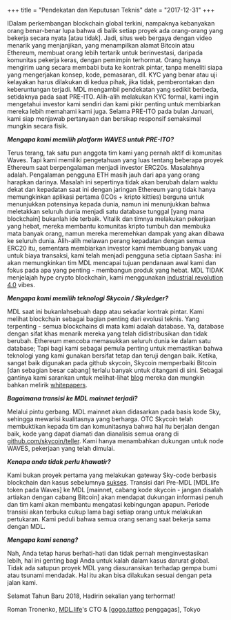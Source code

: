 +++
title = "Pendekatan dan Keputusan Teknis"
date = "2017-12-31"
+++

IDalam perkembangan blockchain global terkini, nampaknya kebanyakan orang benar-benar lupa bahwa di balik setiap proyek ada orang-orang yang bekerja secara nyata [atau tidak]. Jadi, situs web bergaya dengan video menarik yang menjanjikan, yang menampilkan alamat Bitcoin atau Ethereum, membuat orang lebih tertarik untuk berinvestasi, daripada komunitas pekerja keras, dengan pemimpin terhormat. Orang hanya mengirim uang secara membabi buta ke kontrak pintar, tanpa meneliti siapa yang mengerjakan konsep, kode, pemasaran, dll. 
KYC yang benar atau uji kelayakan harus dilakukan di kedua pihak, jika tidak, pemberontakan dan keberuntungan terjadi. 
MDL mengambil pendekatan yang sedikit berbeda, setidaknya pada saat PRE-ITO. Alih-alih melakukan KYC formal, kami ingin mengetahui investor kami sendiri dan kami pikir penting untuk membiarkan mereka lebih memahami kami juga. Selama PRE-ITO pada bulan Januari, kami siap menjawab pertanyaan dan bersikap responsif semaksimal mungkin secara fisik.

***Mengapa kami memilih platform WAVES untuk PRE-ITO?***

Terus terang, tak satu pun anggota tim kami yang pernah aktif di komunitas Waves. Tapi kami memiliki pengetahuan yang luas tentang beberapa proyek Ethereum saat berpengalaman menjadi investor ERC20s. Masalahnya adalah. Pengalaman pengguna ETH masih jauh dari apa yang orang harapkan darinya. Masalah ini sepertinya tidak akan berubah dalam waktu dekat dan kepadatan saat ini dengan jaringan Ethereum yang tidak hanya memungkinkan aplikasi pertama (ICOs + kripto kitties) berguna untuk menunjukkan potensinya kepada dunia, namun ini menunjukkan bahwa meletakkan seluruh dunia menjadi satu database tunggal [yang mana blockchain] bukanlah ide terbaik. Vitalik dan timnya melakukan pekerjaan yang hebat, mereka membantu komunitas kripto tumbuh dan membuka mata banyak orang, namun mereka meremehkan dampak yang akan dibawa ke seluruh dunia. Alih-alih melawan perang kepadatan dengan semua ERC20 itu, sementara membiarkan investor kami membuang banyak uang untuk biaya transaksi, kami telah menjadi pengguna setia ciptaan Sasha: ini akan memungkinkan tim MDL mencapai tujuan pendanaan awal kami dan fokus pada apa yang penting - membangun produk yang hebat. MDL TIDAK menjelajah hype crypto blockchain, kami menggunakan [industrial revolution 4.0](https://en.wikipedia.org/wiki/Industry_4.0) vibes.

***Mengapa kami memilih teknologi Skycoin / Skyledger?***

MDL saat ini bukanlahsebuah dapp atau sekadar kontrak pintar. Kami melihat blockchain sebagai bagian penting dari evolusi teknis. Yang terpenting - semua blockchains di mata kami adalah database. Ya, database dengan sifat khas menarik mereka yang telah didistribusikan dan tidak berubah. Ethereum mencoba memasukkan seluruh dunia ke dalam satu database; Tapi bagi kami sebagai pemula penting untuk memastikan bahwa teknologi yang kami gunakan bersifat tetap dan teruji dengan baik. Ketika, sangat baik digunakan pada github skycoin, Skycoin memperbaiki Bitcoin [dan sebagian besar cabang] terlalu banyak untuk ditangani di sini. Sebagai gantinya kami sarankan untuk melihat-lihat [blog](https://blog.skycoin.net) mereka dan mungkin bahkan melirik [whitepapers](https://www.skycoin.net/whitepapers).

***Bagaimana transisi ke MDL mainnet terjadi?***

Melalui pintu gerbang. MDL mainnet akan didasarkan pada basis kode Sky, sehingga mewarisi kualitasnya yang berharga. OTC Skycoin telah membuktikan kepada tim dan komunitasnya bahwa hal itu berjalan dengan baik, kode yang dapat diamati dan dianalisis semua orang di [github.com/skycoin/teller](https://github.com/MDLlife/teller). Kami hanya menambahkan dukungan untuk node WAVES, pekerjaan yang telah dimulai.

***Kenapa anda tidak perlu khawatir?***

Kami bukan proyek pertama yang melakukan gateway Sky-code berbasis blockchain dan kasus sebelumnya [sukses](https://otc.skycoin.net). Transisi dari Pre-MDL [MDL.life token pada Waves] ke MDL [mainnet, cabang kode skycoin - jangan disalah artiakan dengan cabang Bitcoin] akan mendapat dukungan informasi penuh dan tim kami akan membantu mengatasi kebingungan apapun. Periode transisi akan terbuka cukup lama bagi setiap orang untuk melakukan pertukaran. Kami peduli bahwa semua orang senang saat bekerja sama dengan MDL.

***Mengapa kami senang?***

Nah, Anda tetap harus berhati-hati dan tidak pernah menginvestasikan lebih, hal ini genting bagi Anda untuk kalah dalam kasus darurat global. Tidak ada satupun proyek MDL yang diasuransikan terhadap gempa bumi atau tsunami mendadak. Hal itu akan bisa dilakukan sesuai dengan peta jalan kami.

Selamat Tahun Baru 2018, Hadirin sekalian yang terhormat!

Roman Tronenko, [MDL.life](http://MDL.life)'s CTO & [[gogo.tattoo](http://gogo.tattoo) penggagas], Tokyo
